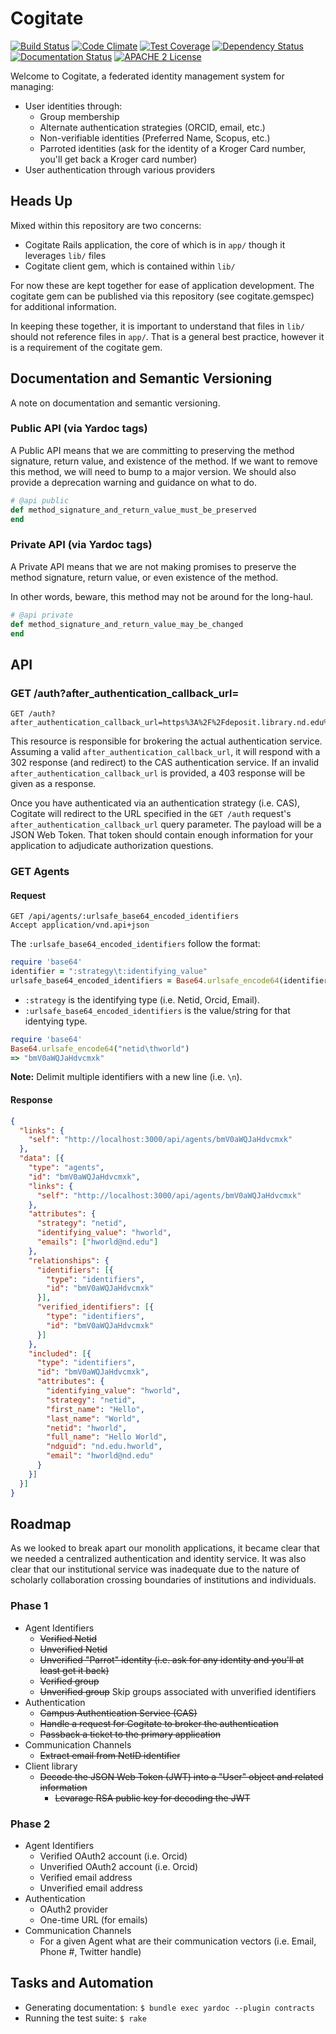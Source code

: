 # Cogitate

[![Build Status](https://travis-ci.org/ndlib/cogitate.png?branch=master)](https://travis-ci.org/ndlib/cogitate)
[![Code Climate](https://codeclimate.com/github/ndlib/cogitate.png)](https://codeclimate.com/github/ndlib/cogitate)
[![Test Coverage](https://codeclimate.com/github/ndlib/cogitate/badges/coverage.svg)](https://codeclimate.com/github/ndlib/cogitate)
[![Dependency Status](https://gemnasium.com/ndlib/cogitate.svg)](https://gemnasium.com/ndlib/cogitate)
[![Documentation Status](http://inch-ci.org/github/ndlib/cogitate.svg?branch=master)](http://inch-ci.org/github/ndlib/cogitate)
[![APACHE 2 License](http://img.shields.io/badge/APACHE2-license-blue.svg)](./LICENSE)

Welcome to Cogitate, a federated identity management system for managing:

* User identities through:
  * Group membership
  * Alternate authentication strategies (ORCID, email, etc.)
  * Non-verifiable identities (Preferred Name, Scopus, etc.)
  * Parroted identities (ask for the identity of a Kroger Card number, you'll get back a Kroger card number)
* User authentication through various providers

## Heads Up

Mixed within this repository are two concerns:

* Cogitate Rails application, the core of which is in `app/` though it leverages `lib/` files
* Cogitate client gem, which is contained within `lib/`

For now these are kept together for ease of application development.
The cogitate gem can be published via this repository (see cogitate.gemspec) for additional information.

In keeping these together, it is important to understand that files in `lib/` should not reference files in `app/`.
That is a general best practice, however it is a requirement of the cogitate gem.

## Documentation and Semantic Versioning

A note on documentation and semantic versioning.

### Public API (via Yardoc tags)

A Public API means that we are committing to preserving the method
signature, return value, and existence of the method. If we want to
remove this method, we will need to bump to a major version. We should
also provide a deprecation warning and guidance on what to do.

```ruby
# @api public
def method_signature_and_return_value_must_be_preserved
end
```

### Private API (via Yardoc tags)

A Private API means that we are not making promises to preserve
the method signature, return value, or even existence of the
method.

In other words, beware, this method may not be around for the long-haul.

```ruby
# @api private
def method_signature_and_return_value_may_be_changed
end
```

## API

### GET /auth?after_authentication_callback_url=<cgi escaped URL>

```console
GET /auth?after_authentication_callback_url=https%3A%2F%2Fdeposit.library.nd.edu%2Fafter_authenticate
```

This resource is responsible for brokering the actual authentication service.
Assuming a valid `after_authentication_callback_url`, it will respond with a 302 response (and redirect) to the CAS authentication service.
If an invalid `after_authentication_callback_url` is provided, a 403 response will be given as a response.

Once you have authenticated via an authentication strategy (i.e. CAS),
Cogitate will redirect to the URL specified in the `GET /auth` request's `after_authentication_callback_url` query parameter.
The payload will be a JSON Web Token.
That token should contain enough information for your application to adjudicate authorization questions.

### GET Agents

#### Request

```console
GET /api/agents/:urlsafe_base64_encoded_identifiers
Accept application/vnd.api+json
```

The `:urlsafe_base64_encoded_identifiers` follow the format:

```ruby
require 'base64'
identifier = ":strategy\t:identifying_value"
urlsafe_base64_encoded_identifiers = Base64.urlsafe_encode64(identifier)
```

* `:strategy` is the identifying type (i.e. Netid, Orcid, Email).
* `:urlsafe_base64_encoded_identifiers` is the value/string for that identying type.

```ruby
require 'base64'
Base64.urlsafe_encode64("netid\thworld")
=> "bmV0aWQJaHdvcmxk"
```

**Note:** Delimit multiple identifiers with a new line (i.e. `\n`).

#### Response

```json
{
  "links": {
    "self": "http://localhost:3000/api/agents/bmV0aWQJaHdvcmxk"
  },
  "data": [{
    "type": "agents",
    "id": "bmV0aWQJaHdvcmxk",
    "links": {
      "self": "http://localhost:3000/api/agents/bmV0aWQJaHdvcmxk"
    },
    "attributes": {
      "strategy": "netid",
      "identifying_value": "hworld",
      "emails": ["hworld@nd.edu"]
    },
    "relationships": {
      "identifiers": [{
        "type": "identifiers",
        "id": "bmV0aWQJaHdvcmxk"
      }],
      "verified_identifiers": [{
        "type": "identifiers",
        "id": "bmV0aWQJaHdvcmxk"
      }]
    },
    "included": [{
      "type": "identifiers",
      "id": "bmV0aWQJaHdvcmxk",
      "attributes": {
        "identifying_value": "hworld",
        "strategy": "netid",
        "first_name": "Hello",
        "last_name": "World",
        "netid": "hworld",
        "full_name": "Hello World",
        "ndguid": "nd.edu.hworld",
        "email": "hworld@nd.edu"
      }
    }]
  }]
}
```

## Roadmap

As we looked to break apart our monolith applications, it became clear that we needed a centralized authentication and identity service.
It was also clear that our institutional service was inadequate due to the nature of scholarly collaboration crossing boundaries of institutions and individuals.

### Phase 1

* Agent Identifiers
  * ~~Verified Netid~~
  * ~~Unverified Netid~~
  * ~~Unverified "Parrot" identity (i.e. ask for any identity and you'll at least get it back)~~
  * ~~Verified group~~
  * ~~Unverified group~~ Skip groups associated with unverified identifiers
* Authentication
  * ~~Campus Authentication Service (CAS)~~
  * ~~Handle a request for Cogitate to broker the authentication~~
  * ~~Passback a ticket to the primary application~~
* Communication Channels
  * ~~Extract email from NetID identifier~~
* Client library
  * ~~Decode the JSON Web Token (JWT) into a "User" object and related information~~
    * ~~Levarage RSA public key for decoding the JWT~~

### Phase 2

* Agent Identifiers
  * Verified OAuth2 account (i.e. Orcid)
  * Unverified OAuth2 account (i.e. Orcid)
  * Verified email address
  * Unverified email address
* Authentication
  * OAuth2 provider
  * One-time URL (for emails)
* Communication Channels
  * For a given Agent what are their communication vectors (i.e. Email, Phone #, Twitter handle)

## Tasks and Automation

* Generating documentation: `$ bundle exec yardoc --plugin contracts`
* Running the test suite: `$ rake`

